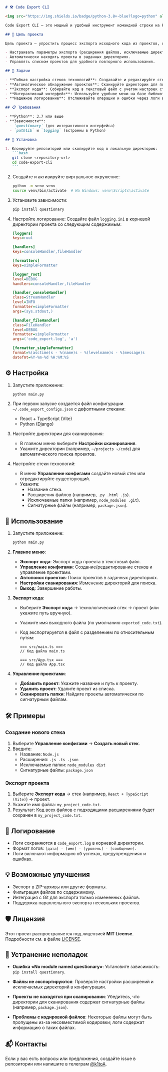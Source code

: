 ````markdown
# 🛠️ Code Export CLI

<img src="https://img.shields.io/badge/python-3.8+-blue?logo=python" alt="Python 3.8+"> <img src="https://img.shields.io/badge/license-MIT-green" alt="MIT License">

Code Export CLI — это мощный и удобный инструмент командной строки на Python для экспорта исходного кода проектов в единый текстовый файл. Он идеально подходит для разработчиков, которым нужно быстро собрать код для анализа, передачи или архивирования.

## 🌟 Цель проекта

Цель проекта — упростить процесс экспорта исходного кода из проектов, организованных по технологическим стекам (например, React + TypeScript, Python + Django). Инструмент позволяет:

- Настраивать параметры экспорта (расширения файлов, исключаемые директории, сигнатурные файлы).
- Автоматически находить проекты в заданных директориях.
- Управлять списком проектов для удобного повторного использования.

## 🎯 Задачи

- **Гибкая настройка стеков технологий**: Создавайте и редактируйте стеки с указанием расширений файлов, исключаемых директорий и сигнатурных файлов.
- **Автоматическое обнаружение проектов**: Сканируйте директории для поиска проектов на основе их сигнатурных файлов.
- **Экспорт кода**: Собирайте код в текстовый файл с учетом настроек стека.
- **Интерактивный интерфейс**: Используйте удобное меню на базе библиотеки questionary.
- **Надежное логирование**: Отслеживайте операции и ошибки через логи в файле.

## 📋 Требования

- **Python**: 3.7 или выше
- **Зависимости**:
  - `questionary` (для интерактивного интерфейса)
  - `pathlib` и `logging` (встроены в Python)

## 🚀 Установка

1. Клонируйте репозиторий или скопируйте код в локальную директорию:
   ```bash
   git clone <repository-url>
   cd code-export-cli
   ```
````

2. Создайте и активируйте виртуальное окружение:

   ```bash
   python -m venv venv
   source venv/bin/activate  # На Windows: venv\Scripts\activate
   ```

3. Установите зависимости:

   ```bash
   pip install questionary
   ```

4. Настройте логирование: Создайте файл `logging.ini` в корневой директории проекта со следующим содержимым:

   ```ini
   [loggers]
   keys=root

   [handlers]
   keys=consoleHandler,fileHandler

   [formatters]
   keys=simpleFormatter

   [logger_root]
   level=DEBUG
   handlers=consoleHandler,fileHandler

   [handler_consoleHandler]
   class=StreamHandler
   level=INFO
   formatter=simpleFormatter
   args=(sys.stdout,)

   [handler_fileHandler]
   class=FileHandler
   level=DEBUG
   formatter=simpleFormatter
   args=('code_export.log', 'a')

   [formatter_simpleFormatter]
   format=%(asctime)s - %(name)s - %(levelname)s - %(message)s
   datefmt=%Y-%m-%d %H:%M:%S
   ```

## ⚙️ Настройка

1. Запустите приложение:

   ```bash
   python main.py
   ```

2. При первом запуске создается файл конфигурации `~/.code_export_configs.json` с дефолтными стеками:

   - React + TypeScript (Vite)
   - Python (Django)

3. Настройте директории для сканирования:

   - В главном меню выберите **Настройки сканирования**.
   - Укажите директории (например, `~/projects ~/code`) для автоматического поиска проектов.

4. Настройте стеки технологий:
   - В меню **Управление конфигами** создайте новый стек или отредактируйте существующий.
   - Укажите:
     - Название стека.
     - Расширения файлов (например, `.py .html .js`).
     - Исключаемые папки (например, `node_modules .git`).
     - Сигнатурные файлы (например, `package.json`).

## 📖 Использование

1. Запустите приложение:

   ```bash
   python main.py
   ```

2. **Главное меню**:

   - **Экспорт кода**: Экспорт кода проекта в текстовый файл.
   - **Управление конфигами**: Создание/редактирование стеков и управление проектами.
   - **Автопоиск проектов**: Поиск проектов в заданных директориях.
   - **Настройки сканирования**: Изменение директорий для поиска.
   - **Выход**: Завершение работы.

3. **Экспорт кода**:

   - Выберите **Экспорт кода** → технологический стек → проект (или укажите путь вручную).
   - Укажите имя выходного файла (по умолчанию `exported_code.txt`).
   - Код экспортируется в файл с разделением по относительным путям:

     ```
     === src/main.ts ===
     // Код файла main.ts

     === src/App.tsx ===
     // Код файла App.tsx
     ```

4. **Управление проектами**:
   - **Добавить проект**: Укажите название и путь к проекту.
   - **Удалить проект**: Удалите проект из списка.
   - **Сканировать папки**: Найдите проекты автоматически по сигнатурным файлам.

## 🛠️ Примеры

### Создание нового стека

1. Выберите **Управление конфигами** → **Создать новый стек**.
2. Введите:
   - Название: `Node.js`
   - Расширения: `.js .ts .json`
   - Исключаемые папки: `node_modules dist`
   - Сигнатурные файлы: `package.json`

### Экспорт проекта

1. Выберите **Экспорт кода** → стек (например, `React + TypeScript (Vite)`) → проект.
2. Укажите имя файла: `my_project_code.txt`.
3. Результат: Код всех файлов с подходящими расширениями будет сохранен в `my_project_code.txt`.

## 📜 Логирование

- Логи сохраняются в `code_export.log` в корневой директории.
- Формат логов: `[дата] - [имя] - [уровень] - [сообщение]`.
- Логи включают информацию об успехах, предупреждениях и ошибках.

## 💡 Возможные улучшения

- Экспорт в ZIP-архивы или другие форматы.
- Фильтрация файлов по содержимому.
- Интеграция с Git для экспорта только измененных файлов.
- Поддержка параллельного экспорта нескольких проектов.

## 🛡️ Лицензия

Этот проект распространяется под лицензией **MIT License**. Подробности см. в файле [LICENSE](LICENSE).

## 🔧 Устранение неполадок

- **Ошибка «No module named questionary»**:
  Установите зависимость: `pip install questionary`.

- **Файлы не экспортируются**:
  Проверьте настройки расширений и исключаемых директорий в конфигурации.

- **Проекты не находятся при сканировании**:
  Убедитесь, что директории для сканирования содержат сигнатурные файлы (например, `package.json`).

- **Проблемы с кодировкой файлов**:
  Некоторые файлы могут быть пропущены из-за несовместимой кодировки; логи содержат информацию о таких файлах.

## 📬 Контакты

Если у вас есть вопросы или предложения, создайте issue в репозитории или напишите в телеграм [@k1toA](https://t.me/k1toA).

```

```
